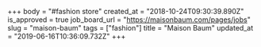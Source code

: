 +++
body = "#fashion store"
created_at = "2018-10-24T09:30:39.890Z"
is_approved = true
job_board_url = "https://maisonbaum.com/pages/jobs"
slug = "maison-baum"
tags = ["fashion"]
title = "Maison Baum"
updated_at = "2019-06-16T10:36:09.732Z"
+++

